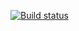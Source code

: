 [![Build status](https://ci.appveyor.com/api/projects/status/4k5ly2d28ocfem3t?svg=true)](https://ci.appveyor.com/project/Alexchb2/j2-2)
